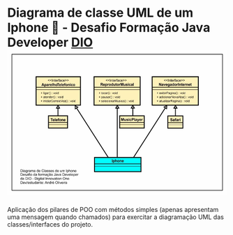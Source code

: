 # Diagrama de classe UML de um Iphone 📱 - Desafio Formação Java Developer [DIO](https://web.dio.me/) ![](.\UML-Iphone\UML-Iphone-Desafio-Java-DIO.jpg)

Aplicação dos pilares de POO com métodos simples (apenas apresentam uma mensagem quando chamados) para exercitar a diagramação UML das classes/interfaces do projeto.

















